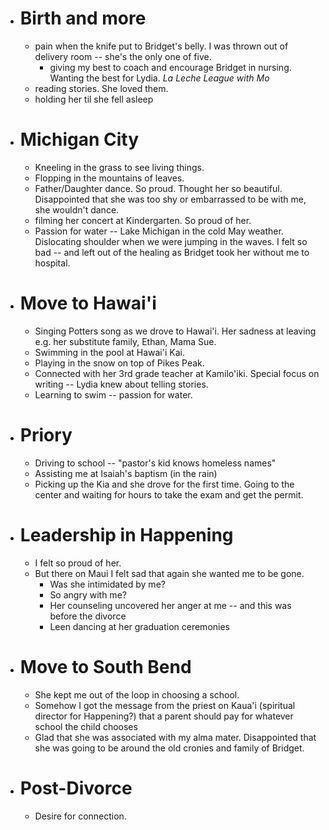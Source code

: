 - # Birth and more
	- pain when the knife put to Bridget's belly. I was thrown out of delivery room -- she's the only one of five.
		- giving my best to coach and encourage Bridget in nursing. Wanting the best for Lydia. *La Leche League with Mo*
	- reading stories. She loved them.
	- holding her til she fell asleep
- # Michigan City
	- Kneeling in the grass to see living things.
	- Flopping in the mountains of leaves.
	- Father/Daughter dance. So proud. Thought her so beautiful. Disappointed that she was too shy or embarrassed to be with me, she wouldn't dance.
	- filming her concert at Kindergarten. So proud of her.
	- Passion for water -- Lake Michigan in the cold May weather. Dislocating shoulder when we were jumping in the waves. I felt so bad -- and left out of the healing as Bridget took her without me to hospital.
- # Move to Hawai'i
	- Singing Potters song as we drove to Hawai'i. Her sadness at leaving e.g. her substitute family, Ethan, Mama Sue.
	- Swimming in the pool at Hawai'i Kai.
	- Playing in the snow on top of Pikes Peak.
	- Connected with her 3rd grade teacher at Kamilo'iki. Special focus on writing -- Lydia knew about telling stories.
	- Learning to swim -- passion for water.
- # Priory
	- Driving to school -- "pastor's kid knows homeless names"
	- Assisting me at Isaiah's baptism (in the rain)
	- Picking up the Kia and she drove for the first time. Going to the center and waiting for hours to take the exam and get the permit.
- # Leadership in Happening
	- I felt so proud of her.
	- But there on Maui I felt sad that again she wanted me to be gone.
		- Was she intimidated by me?
		- So angry with me?
		- Her counseling uncovered her anger at me -- and this was before the divorce
		- Leen dancing at her graduation ceremonies
- # Move to South Bend
	- She kept me out of the loop in choosing a school.
	- Somehow I got the message from the priest on Kaua'i (spiritual director for Happening?) that a parent should pay for whatever school the child chooses
	- Glad that she was associated with my alma mater. Disappointed that she was going to be around the old cronies and family of Bridget.
- # Post-Divorce
	- Desire for connection.
